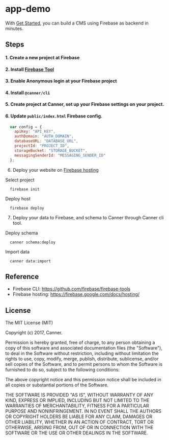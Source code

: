 # app-demo

With [Get Started](https://docs.canner.io/en/get-started), you can build a CMS using Firebase as backend in minutes.

## Steps

#### 1. Create a new project at Firebase
#### 2. Install [Firebase Tool](https://github.com/firebase/firebase-tools)
#### 3. Enable Anonymous login at your Firebase project
#### 4. Install `@canner/cli`
#### 5. Create project at Canner, set up your Firebase settings on your project.
#### 6. Update `public/index.html` Firebase config.

```js
  var config = {
    apiKey: "API_KEY",
    authDomain: "AUTH_DOMAIN",
    databaseURL: "DATABASE_URL",
    projectId: "PROJECT_ID",
    storageBucket: "STORAGE_BUCKET",
    messagingSenderId: "MESSAGING_SENDER_ID"
  };
```

6. Deploy your website on [Firebase hosting](https://firebase.google.com/docs/hosting/)

Select project

```
  firebase init
```

Deploy host

```
  firebase deploy
```

7. Deploy your data to Firebase, and schema to Canner through Canner cli tool.

Deploy schema

```
  canner schema:deploy
```

Import data

```
  canner data:import
```

## Reference

- Firebase CLI: https://github.com/firebase/firebase-tools
- Firebase hosting: https://firebase.google.com/docs/hosting/

## License
The MIT License (MIT)

Copyright (c) 2017, Canner.

Permission is hereby granted, free of charge, to any person obtaining a 
copy of this software and associated documentation files (the "Software"), 
to deal in the Software without restriction, including without limitation 
the rights to use, copy, modify, merge, publish, distribute, sublicense, 
and/or sell copies of the Software, and to permit persons to whom the 
Software is furnished to do so, subject to the following conditions:

The above copyright notice and this permission notice shall be included in 
all copies or substantial portions of the Software.

THE SOFTWARE IS PROVIDED "AS IS", WITHOUT WARRANTY OF ANY KIND, EXPRESS 
OR IMPLIED, INCLUDING BUT NOT LIMITED TO THE WARRANTIES OF MERCHANTABILITY, 
FITNESS FOR A PARTICULAR PURPOSE AND NONINFRINGEMENT. IN NO EVENT SHALL THE 
AUTHORS OR COPYRIGHT HOLDERS BE LIABLE FOR ANY CLAIM, DAMAGES OR OTHER 
LIABILITY, WHETHER IN AN ACTION OF CONTRACT, TORT OR OTHERWISE, ARISING 
FROM, OUT OF OR IN CONNECTION WITH THE SOFTWARE OR THE USE OR OTHER 
DEALINGS IN THE SOFTWARE.
